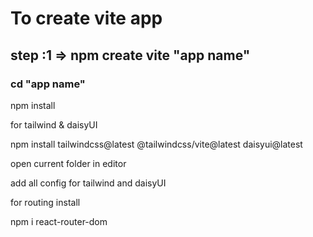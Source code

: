 # To create vite app

## step :1 => npm create vite "app name"

### cd "app name"

npm install 

for tailwind & daisyUI

npm install tailwindcss@latest @tailwindcss/vite@latest daisyui@latest

open current folder  in editor

add all config for tailwind and daisyUI

for routing install

npm i react-router-dom

